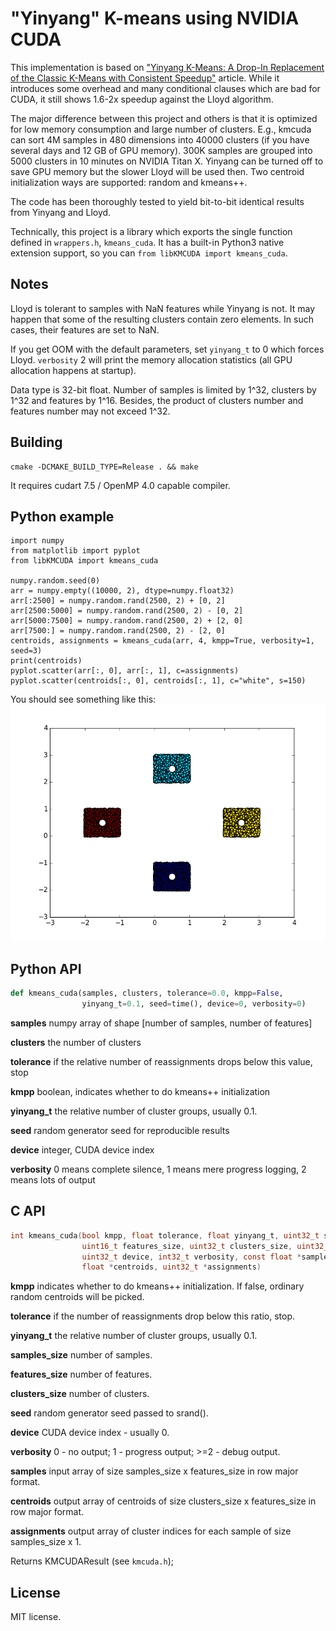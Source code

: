 "Yinyang" K-means using NVIDIA CUDA
===================================

This implementation is based on ["Yinyang K-Means: A Drop-In Replacement
of the Classic K-Means with Consistent Speedup"](https://www.microsoft.com/en-us/research/wp-content/uploads/2016/02/ding15.pdf)
article. While it introduces some overhead and many conditional clauses
which are bad for CUDA, it still shows 1.6-2x speedup against the Lloyd
algorithm.

The major difference between this project and others is that it is
optimized for low memory consumption and large number of clusters. E.g.,
kmcuda can sort 4M samples in 480 dimensions into 40000 clusters (if you
have several days and 12 GB of GPU memory). 300K samples are grouped
into 5000 clusters in 10 minutes on NVIDIA Titan X. Yinyang can be
turned off to save GPU memory but the slower Lloyd will be used then.
Two centroid initialization ways are supported: random and kmeans++.

The code has been thoroughly tested to yield bit-to-bit identical
results from Yinyang and Lloyd.

Technically, this project is a library which exports the single function
defined in `wrappers.h`, `kmeans_cuda`. It has a built-in Python3 native
extension support, so you can `from libKMCUDA import kmeans_cuda`.

Notes
-----
Lloyd is tolerant to samples with NaN features while Yinyang is not.
It may happen that some of the resulting clusters contain zero elements.
In such cases, their features are set to NaN.

If you get OOM with the default parameters, set `yinyang_t` to 0 which
forces Lloyd. `verbosity` 2 will print the memory allocation statistics
(all GPU allocation happens at startup).

Data type is 32-bit float. Number of samples is limited by 1^32,
clusters by 1^32 and features by 1^16. Besides, the product of
clusters number and features number may not exceed 1^32.

Building
--------
```
cmake -DCMAKE_BUILD_TYPE=Release . && make
```
It requires cudart 7.5 / OpenMP 4.0 capable compiler.

Python example
--------------
```
import numpy
from matplotlib import pyplot
from libKMCUDA import kmeans_cuda

numpy.random.seed(0)
arr = numpy.empty((10000, 2), dtype=numpy.float32)
arr[:2500] = numpy.random.rand(2500, 2) + [0, 2]
arr[2500:5000] = numpy.random.rand(2500, 2) - [0, 2]
arr[5000:7500] = numpy.random.rand(2500, 2) + [2, 0]
arr[7500:] = numpy.random.rand(2500, 2) - [2, 0]
centroids, assignments = kmeans_cuda(arr, 4, kmpp=True, verbosity=1, seed=3)
print(centroids)
pyplot.scatter(arr[:, 0], arr[:, 1], c=assignments)
pyplot.scatter(centroids[:, 0], centroids[:, 1], c="white", s=150)
```
You should see something like this:
![Clustered dots](cls.png)

Python API
----------
```python
def kmeans_cuda(samples, clusters, tolerance=0.0, kmpp=False,
                yinyang_t=0.1, seed=time(), device=0, verbosity=0)
```
**samples** numpy array of shape [number of samples, number of features]

**clusters** the number of clusters

**tolerance** if the relative number of reassignments drops below this value, stop

**kmpp** boolean, indicates whether to do kmeans++ initialization

**yinyang_t** the relative number of cluster groups, usually 0.1.

**seed** random generator seed for reproducible results

**device** integer, CUDA device index

**verbosity** 0 means complete silence, 1 means mere progress logging, 2 means lots of output

C API
-----
```C
int kmeans_cuda(bool kmpp, float tolerance, float yinyang_t, uint32_t samples_size,
                uint16_t features_size, uint32_t clusters_size, uint32_t seed,
                uint32_t device, int32_t verbosity, const float *samples,
                float *centroids, uint32_t *assignments)
```
**kmpp** indicates whether to do kmeans++ initialization. If false,
ordinary random centroids will be picked.

**tolerance** if the number of reassignments drop below this ratio, stop.

**yinyang_t** the relative number of cluster groups, usually 0.1.

**samples_size** number of samples.

**features_size** number of features.

**clusters_size** number of clusters.

**seed** random generator seed passed to srand().

**device** CUDA device index - usually 0.

**verbosity** 0 - no output; 1 - progress output; >=2 - debug output.

**samples** input array of size samples_size x features_size in row major format.

**centroids** output array of centroids of size clusters_size x features_size
in row major format.

**assignments** output array of cluster indices for each sample of size
samples_size x 1.

Returns KMCUDAResult (see `kmcuda.h`);

License
-------
MIT license.
